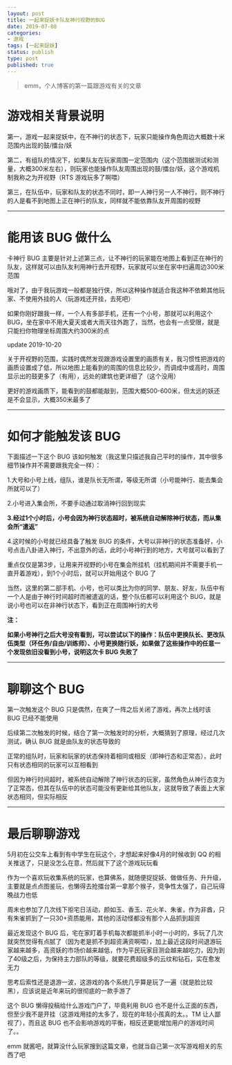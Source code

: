 ```yaml
---
layout: post
title: 一起来捉妖卡队友神行视野的BUG
date: 2019-07-08
categories:
- 游戏
tags: [一起来捉妖]
status: publish
type: post
published: true
---
```


> emm，个人博客的第一篇跟游戏有关的文章

# 游戏相关背景说明

第一，游戏一起来捉妖中，在不神行的状态下，玩家只能操作角色周边大概数十米范围内出现的鼓/擂台/妖

第二，有组队的情况下，如果队友在玩家周围一定范围内（这个范围据测试和测量，大概300米左右），则玩家也能操作队友周围出现的鼓/擂台/妖，这个游戏机制我称之为开视野（RTS 游戏玩多了啊喂）

第三，在队伍中，玩家和队友的状态不同时，即一人神行另一人不神行，则不神行的人是看不到地图上正在神行的队友，同样就不能依靠队友开周围的视野

---

# 能用该 BUG 做什么

卡神行 BUG 主要是针对上述第三点，让不神行的玩家能在地图上看到正在神行的队友，这样就可以由队友利用神行去开视野，玩家就可以坐在家中扫遍周边300米范围

哦对了，由于我玩游戏一般都是独行侠，所以这种操作就适合我这种不依赖其他玩家、不使用外挂的人（玩游戏还开挂，去死吧）

如果你刚好跟我一样，一个人有多部手机，还有一个小号，那就可以利用这个 BUG，坐在家中不用大夏天或者大雨天往外跑了，当然，也会有一点受限，就是只能扫你物理坐标周围大约300米的点

update 2019-10-20

关于开视野的范围，实践时偶然发现跟游戏设置里的画质有关，我习惯性把游戏的画质设置成了低，所以地图上能看到的周围的信息比较少，而调成中或高时，周围显示出的鼓更多了（有用），远处的建筑也更详细了（这个没用）

更好的游戏画质下，能看到的鼓都能敲到，范围大概500-600米，但太远的妖还是不会显示，大概350米最多了

---

# 如何才能触发该 BUG

下面描述一下这个 BUG 该如何触发（我这里只描述我自己平时的操作，其中很多细节操作并不需要跟我完全一样）：

1.大号和小号上线，组队，谁是队长无所谓，等级无所谓（小号能神行、能去集会所就可以了）

2.小号进入集会所，不要手动通过取消神行回到现实

**3.经过1个小时后，小号会因为神行状态超时，被系统自动解除神行状态，而从集会所“遣返”**

4.这时候的小号就已经具备了触发 BUG 的条件，大号以非神行的状态准备好，小号点击八卦进入神行，不出意外的话，此时小号神行到的地方，大号就可以看到了

重点仅仅是第3步，让用来开视野的小号在集会所挂机（挂机期间并不需要手机一直开着游戏），到1个小时后，就可以开始用这个 BUG 了

当然，这里的第二部手机、小号，也可以类比为你的同学、朋友、好友，队伍中有一个人是由于神行时间超时而被遣返的话，整个队伍都可以利用这个 BUG，就是说小号也可以在非神行状态下，看到正在周围神行的大号

**注：**

**如果小号神行之后大号没有看到，可以尝试以下的操作：队伍中更换队长、更改队伍类型（环任务/自由/训练师）、小号更换随行妖，如果做了这些操作中的任意一个发现依旧没看到小号，说明这次卡 BUG 失败了**

---

# 聊聊这个 BUG

第一次触发这个 BUG 只是偶然，在爽了一阵之后关闭了游戏，再次上线时该 BUG 已经不能使用

后续第二次触发的时候，结合了第一次触发时的分析，大概猜到了原理，经过几次测试，确认 BUG 就是由队友的状态导致的

正常的组队时，玩家和玩家的状态保持着相同或相反（即神行态和正常态），此时只有状态相同的玩家可以互相看到

但因为神行时间超时，被系统自动解除了神行状态的玩家，虽然角色从神行态变为了正常态，但其在队伍中的状态可能没有更新给其他队友，这就导致了表面上大家状态相同，但实际相反

---

# 最后聊聊游戏

5月初在公交车上看到有中学生在玩这个，才想起来好像4月的时候收到 QQ 的相关推送了，只是没怎么在意，然后就下了这个游戏玩玩看

作为一个喜欢玩收集系统的玩家，也算佛系，就随便捉捉妖、做做任务、升升级，主要就是点点图鉴玩，也懒得去抢擂台第一拿那个猴子，竞争性太强了，自己玩得晚战力也低

周末也参加了几次线下拒宅日活动，颜如玉、香玉、花火羊、朱雀，作为非酋，只有朱雀抓到了一只30+资质能用，其他的活动怪都没有那个人品抓到超资

最近发现这个 BUG 后，宅在家盯着手机每次都能抓半小时一小时的，多玩了几次就突然觉得有点腻了（因为老是抓不到超资满资啊喂），加上最近这段时间退游玩家越来越多，高资妖的市场价越来越低，作为平民玩家目测会越来越吃力，因为到了40级之后，为保持主力部队的等级，就要花费超级多的云纹和钻石，实在愈发无力

思考后索性还是退游一波，这游戏的各个系统几乎算是玩了一遍（就是脸比较黑），应该说是近年来玩的很彻底的一款手游了

这个 BUG 懒得投稿给什么游戏门户了，毕竟利用 BUG 也不是什么正面的东西，但至少我不是开挂（这游戏用挂的太多了，现在的年轻小孩真的太。。TM 让人鄙视了），而且这 BUG 也不会影响游戏的平衡，相反还更能增加用户的游戏时间了。。

emm 就酱吧，就算没什么玩家搜到这篇文章，也就当自己第一次写游戏相关的东西了吧
